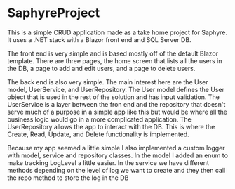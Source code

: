 # SaphyreProject

This is a simple CRUD application made as a take home project for Saphyre. It uses a .NET stack with a Blazor front end and SQL Server DB.

The front end is very simple and is based mostly off of the default Blazor template. 
There are three pages, the home screen that lists all the users in the DB, a page to add and edit users, and a page to delete users.

The back end is also very simple. The main interest here are the User model, UserService, and UserRepository. 
The User model defines the User object that is used in the rest of the solution and has input validation. 
The UserService is a layer between the fron end and the repository that doesn't serve much of a purpose in a simple app like this but would be where all the business logic would go in a more complicated application.
The UserRepository allows the app to interact with the DB. This is where the Create, Read, Update, and Delete functionality is implemented.

Because my app seemed a little simple I also implemented a custom logger with model, service and repository classes.
In the model I added an enum to make tracking LogLevel a little easier.
In the service we have different methods depending on the level of log we want to create and they then call the repo method to store the log in the DB
